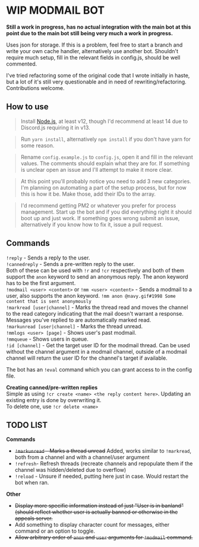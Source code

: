 # WIP MODMAIL BOT

**Still a work in progress, has no actual integration with the main bot at this point due to the main bot still being very much a work in progress.**

Uses json for storage. If this is a problem, feel free to start a branch and write your own cache handler, alternatively use another bot.
Shouldn't require much setup, fill in the relevant fields in config.js, should be well commented.

I've tried refactoring some of the original code that I wrote initially in haste, but a lot of it's still very questionable and in need of rewriting/refactoring.
Contributions welcome.

## How to use
> Install [Node.js](https://nodejs.org/en/download/), at least v12, though I'd recommend at least 14 due to Discord.js requiring it in v13.

> Run `yarn install`, alternatively `npm install` if you don't have yarn for some reason.

> Rename `config.example.js` to `config.js`, open it and fill in the relevant values. The comments should explain what they are for. If something is unclear open an issue and I'll attempt to make it more clear.

> At this point you'll probably notice you need to add 3 new categories. I'm planning on automating a part of the setup process, but for now this is how it be. Make those, add their IDs to the array.

> I'd recommend getting PM2 or whatever you prefer for process management.
> Start up the bot and if you did everything right it should boot up and just work. If something goes wrong submit an issue, alternatively if you know how to fix it, issue a pull request.

## Commands

`!reply` - Sends a reply to the user.  
`!cannedreply` - Sends a pre-written reply to the user.  
Both of these can be used with `!r` and `!cr` respectively and both of them support the `anon` keyword to send an anonymous reply. The anon keyword has to be the first argument.  
`!modmail <user> <content>` or `!mm <user> <content>` - Sends a modmail to a user, also supports the anon keyword. `!mm anon @navy.gif#1998 Some content that is sent anonymously`  
`!markread [user|channel]` - Marks the thread read and moves the channel to the read category indicating that the mail doesn't warrant a response. Messages you've replied to are automatically marked read.  
`!markunread [user|channel]` - Marks the thread unread.  
`!mmlogs <user> [page]` - Shows user's past modmail.  
`!mmqueue` - Shows users in queue.  
`!id [channel]` - Get the target user ID for the modmail thread. Can be used without the channel argument in a modmail channel, outside of a modmail channel will return the user ID for the channel's target if available.

The bot has an `!eval` command which you can grant access to in the config file.

**Creating canned/pre-written replies**  
Simple as using `!cr create <name> <the reply content here>`. Updating an existing entry is done by overwriting it.  
To delete one, use `!cr delete <name>`

## TODO LIST  
**Commands**  
- ~~`!markunread` - Marks a thread unread~~  Added, works similar to `!markread`, both from a channel and with a channel/user argument
- `!refresh`- Refresh threads (recreate channels and repopulate them if the channel was hidden/deleted due to overflow)  
- `!reload` - Unsure if needed, putting here just in case. Would restart the bot when ran.  

**Other**  
- ~~Display more specific information instead of just "User is in banland" (should reflect whether user is actually banned or otherwise in the appeals server.~~  
- Add something to display character count for messages, either command or an option to toggle.  
- ~~Allow arbitrary order of `anon` and `user` arguments for `!modmail` command.~~  
